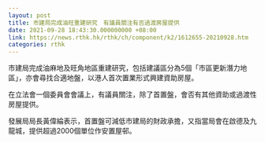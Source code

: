 ```yaml
---
layout: post
title: 市建局完成油旺重建研究　有議員關注有否過渡房屋提供
date: 2021-09-28 18:43:30.000000000 +08:00
link: https://news.rthk.hk/rthk/ch/component/k2/1612655-20210928.htm
categories: rthk
---
```


市建局完成油麻地及旺角地區重建研究，包括建議區分為5個「市區更新潛力地區」，亦會尋找合適地盤，以港人首次置業形式興建資助房屋。

在立法會一個委員會會議上，有議員關注，除了首置盤，會否有其他資助或過渡性房屋提供。

發展局局長黃偉綸表示，首置盤可減低市建局的財政承擔，又指當局會在啟德及九龍城，提供超過2000個單位作安置屋邨。
